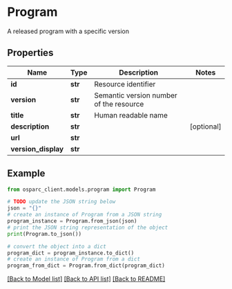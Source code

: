 # Program

A released program with a specific version

## Properties

Name | Type | Description | Notes
------------ | ------------- | ------------- | -------------
**id** | **str** | Resource identifier | 
**version** | **str** | Semantic version number of the resource | 
**title** | **str** | Human readable name | 
**description** | **str** |  | [optional] 
**url** | **str** |  | 
**version_display** | **str** |  | 

## Example

```python
from osparc_client.models.program import Program

# TODO update the JSON string below
json = "{}"
# create an instance of Program from a JSON string
program_instance = Program.from_json(json)
# print the JSON string representation of the object
print(Program.to_json())

# convert the object into a dict
program_dict = program_instance.to_dict()
# create an instance of Program from a dict
program_from_dict = Program.from_dict(program_dict)
```
[[Back to Model list]](../README.md#documentation-for-models) [[Back to API list]](../README.md#documentation-for-api-endpoints) [[Back to README]](../README.md)


